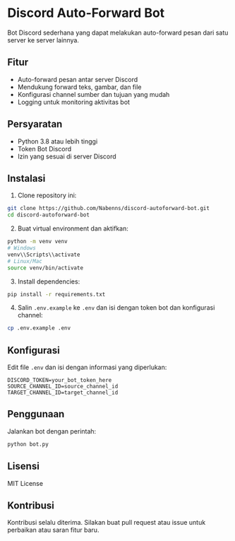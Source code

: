 # Discord Auto-Forward Bot

Bot Discord sederhana yang dapat melakukan auto-forward pesan dari satu server ke server lainnya.

## Fitur

- Auto-forward pesan antar server Discord
- Mendukung forward teks, gambar, dan file
- Konfigurasi channel sumber dan tujuan yang mudah
- Logging untuk monitoring aktivitas bot

## Persyaratan

- Python 3.8 atau lebih tinggi
- Token Bot Discord
- Izin yang sesuai di server Discord

## Instalasi

1. Clone repository ini:
```bash
git clone https://github.com/Nabenns/discord-autoforward-bot.git
cd discord-autoforward-bot
```

2. Buat virtual environment dan aktifkan:
```bash
python -m venv venv
# Windows
venv\\Scripts\\activate
# Linux/Mac
source venv/bin/activate
```

3. Install dependencies:
```bash
pip install -r requirements.txt
```

4. Salin `.env.example` ke `.env` dan isi dengan token bot dan konfigurasi channel:
```bash
cp .env.example .env
```

## Konfigurasi

Edit file `.env` dan isi dengan informasi yang diperlukan:

```env
DISCORD_TOKEN=your_bot_token_here
SOURCE_CHANNEL_ID=source_channel_id
TARGET_CHANNEL_ID=target_channel_id
```

## Penggunaan

Jalankan bot dengan perintah:
```bash
python bot.py
```

## Lisensi

MIT License

## Kontribusi

Kontribusi selalu diterima. Silakan buat pull request atau issue untuk perbaikan atau saran fitur baru.